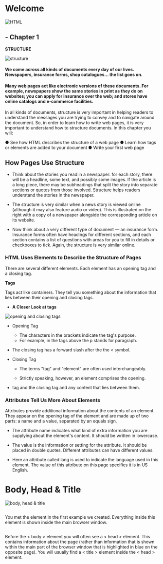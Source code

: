 #  Welcome  #
![HTML](https://elzero.org/wp-content/uploads/2019/06/learn-html4.png)




## - Chapter 1 ##

**STRUCTURE**

![structure](https://slideplayer.com/15204885/92/images/slide_2.jpg)

#### We come across all kinds of documents every day of our lives. Newspapers, insurance forms, shop catalogues... the list goes on. ####

#### Many web pages act like electronic versions of these documents. For example, newspapers show the same stories in print as they do on websites; you can apply for insurance over the web; and stores have online catalogs and e-commerce facilities. ####


In all kinds of documents, structure is very important in helping readers to understand the messages you are trying to convey and to navigate around the document. So, in order to learn how to write web pages, it is very important to understand how to structure documents. In this chapter you will:

● See how HTML describes the structure of a web page
● Learn how tags or elements are added to your document
● Write your first web page



## How Pages Use Structure ##


- Think about the stories you read in a newspaper: for each story, there will be a headline, some text, and possibly some images. If the article is a long piece, there may be subheadings that split the story into separate sections or quotes from those involved. Structure helps readers understand the stories in the newspaper.

- The structure is very similar when a news story is viewed online (although it may also feature audio or video). This is illustrated on the right with a copy of a newspaper alongside the corresponding article on its website.

- Now think about a very different type of document — an insurance form. Insurance forms often have headings for different sections, and each section contains a list of questions with areas for you to fill in details or checkboxes to tick. Again, the structure is very similar online.


### HTML Uses Elements to Describe the Structure of Pages ###


There are several different elements. Each element has an opening tag and a closing tag.

**Tags**


Tags act like containers. They tell you something about the information that lies between their opening and closing tags.

- **A Closer Look at tags**

![opening and closing tags](https://res.cloudinary.com/zheisey/image/upload/f_auto/v1573769310/zac-heisey.com/lessons/html-element-syntax.jpg)

 - Opening Tag <P>

   - The characters in the brackets 
indicate the tag's purpose. 
   - For example, in the tags above 
the p stands for paragraph.
  - The closing tag has a forward 
slash after the the < symbol.


- Closing Tag </P>
  
   - The terms "tag" and "element" 
are often used interchangeably.

  - Strictly speaking, however, an element comprises the opening.
  

- tag and the closing tag and any  content that lies between them.


### Attributes Tell Us More About Elements ###

Attributes provide additional information about the contents of an element. They appear on the opening tag of the element and are made up of two parts: a name and a value, separated by an equals sign.

- The attribute name indicates what kind of extra information you are supplying about the element's content. It should be written in lowercase.

- The value is the information or setting for the attribute. It should be placed in double quotes. Different attributes can have different values.

- Here an attribute called lang is used to indicate the language used in this element. The value of this attribute on this page specifies it is in US English.

#  Body, Head & Title #
![body, head & title](https://data-flair.training/blogs/wp-content/uploads/sites/2/2020/07/html-images-df.jpg)
## <body> ##
You met the <body> element in the first example we created. Everything inside this element is shown inside the main browser window.



 ## <head> ##
 Before the < body > element you will often see a < head > element. This contains information about the page (rather than information that is shown within the main part of the browser window that is highlighted in blue on the opposite page). You will usually find a < title > element inside the < head > element.

## <title> ##
The contents of the < title > element are either shown in the top of the browser, above where you usually type in the URL of the page you want to visit, or on the tab for that page (if your browser uses tabs to allow you to view multiple pages at the same time).



---------------------------------------




## - Chapter 8 ## 

**Extra Markup**

#### At this point, we have covered the main tags that fit nicely into groups and sections. ####

##### - In this chapter, we will focus on some helpful topics that are not easily grouped together. You will learn about: #####


 - The different versions of HTML and how to indicate which version you are using

  -  How to add comments to your code

  - Global attributes, which are attributes that can be used on any element, including the class and id attributes 

 -Elements that are used to group together parts of the page where no other element is suitable

- How to embed a page within a page using iframes

- How to add information about the web page using the <meta> element

- Adding characters such as angled brackets and copyright 
symbols


## Block Elements & Inline Elements ##

![block and inline elements](https://ictacademy.com.ng/wp-content/uploads/2017/10/inline-block-and-positioning-in-css-4-638.jpg)

** Block Elements **

Some elements will always appear to start on a new line in the browser window. These are known as block level elements. 

Examples of block elements are 
<h1>, <p>, <ul>, and <li>


******

** Inline Elements **

Some elements will always appear to continue on the same line as their neighbouring elements. These are known as inline elements.





---------------------------------------




## - Chapter 18

**Process & Design**

![process & design](https://www.mypsdtohtml.com/assets/img/responsive_flow.png)

This section discusses a process that you can use when you are creating a new website.

It looks at who might be visiting your site and how to ensure 
the pages feature the information those visitors need. It also 
covers some key aspects of design theory to help you create 
professional looking sites. In this chapter, we will look at:

● How to understand the audience your site may attract and 
what information they will expect to find on it

● How to organize information so that visitors can find what 
they are looking for

● Design theory for presenting information in a way that 
helps visitors achieve their goals

● Design tips to help you create more attractive and 
professional sites


**Who is the Site For?**
Every website should be designed for the  target audience—not just for yourself or the site owner. It is therefore very important to understand who your target audience is.

It can be helpful to ask some questions about the people you would expect to be interested in the subject of your site.
If you ask a client who a site is for, it is not uncommon for them to answer "the entire world."

Realistically, it is unlikely to berelevant to everyone. If your site sells light bulbs, even though most people using a computer 
probably use light bulbs, they are not likely to order them from someone in a different country.

Even if the site has a wide appeal, you can still think about the demographics of a sample of the target audience.

 **Target Audience: individuals**
● What is the age range of your target audience?
● Will your site appeal to more women or men? What is the mix?
● Which country do your visitors live in?
● Do they live in urban or rural areas?
● What is the average income of visitors?
● What level of education do they have?
● What is their marital or family status?
● What is their occupation?
● How many hours do they work per week?
● How often do they use the web?
● What kind of device do they use to access the web?

**Target Audience: Companies**
● What is the size of the company or relevant department?
● What is the position of people in the company who visit your site?
● Will visitors be using the site for themselves or for someone else?
● How large is the budget they control?

**Visual hierarchy**

Most web users do not read entire pages. Rather, they skim to find information. You can use contrast to create a visual hierarchy that gets across your key message and helps users find what they are looking for.

**SIZE**
Larger elements will grab users' attention first. For this reason it is a good idea to make headings and key points relatively large.

**COLOR**
Foreground and background color can draw attention to key messages. Brighter sections tend to draw users' attention first.

**Style**
An element may be the same size and color as surrounding content but have a different style applied to it to make it stand out.

**Visual hierarchy** refers to the order in which your eyes perceive what they see. It is created by adding visual contrast between the items being displayed. Items with higher contrast are recognized and processed first.

**Images**
Images create a high visual contrast and often attract the eye first. They can be used to draw attention to a specific message within the page. In some cases, the right image can succinctly reveal more than an entire page of text.

The effect of a well-designed visual hierarchy is largely subliminal. Achieving a good hierarchy requires balance; if nothing stands out a site can be rather uninteresting, and if too many aspects are competing for your attention it can be hard to find the key messages. This example has a clear hierarchy which addresses the needs of visitors to the site.

**Summary**
PROCESS & Design

- It's important to understand who your target audience is, why they would come to your site, what information they want to find and when they are likely to return.

 - Site maps allow you to plan the structure of a site.

- Wireframes allow you to organize the information that will need to go on each page.

- Design is about communication. Visual hierarchy helps visitors understand what you are trying to tell them.

- You can differentiate between pieces of information using size, color, and style. 
 

 - You can use grouping and similarity to help simplify the information you present.



---------------------------------------

** &rdquo;To Learn More Visit  (https://wtf.tw/ref/duckett.pdf) &rdquo; **


&copy; HTML. 2021